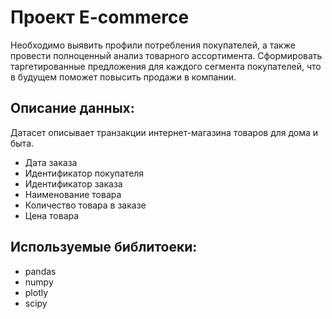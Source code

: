 # Проект E-commerce
Необходимо выявить профили потребления покупателей, а также провести полноценный анализ товарного ассортимента.
Сформировать таргетированные предложения для каждого сегмента покупателей, что в будущем поможет повысить продажи в компании.

## Описание данных:
Датасет описывает транзакции интернет-магазина товаров для дома и быта.

- Дата заказа
- Идентификатор покупателя
- Идентификатор заказа
- Наименование товара
- Количество товара в заказе
- Цена товара
## Используемые библитоеки:
- pandas
- numpy
- plotly
- scipy
